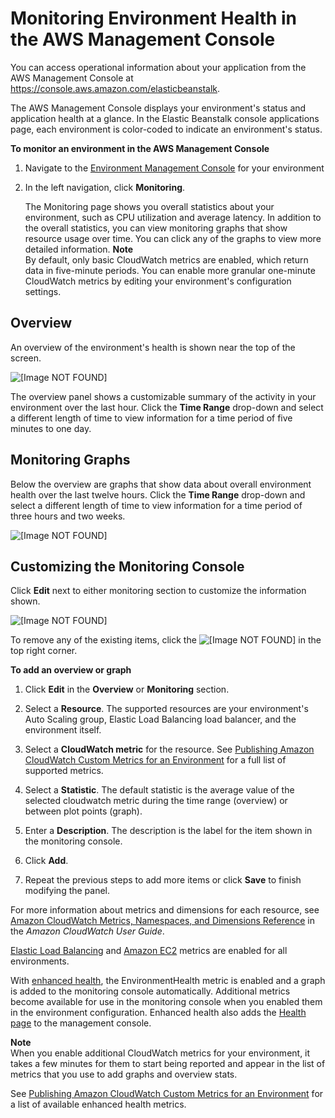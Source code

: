 # Monitoring Environment Health in the AWS Management Console<a name="environment-health-console"></a>

You can access operational information about your application from the AWS Management Console at [https://console\.aws\.amazon\.com/elasticbeanstalk](https://console.aws.amazon.com/elasticbeanstalk)\. 

The AWS Management Console displays your environment's status and application health at a glance\. In the Elastic Beanstalk console applications page, each environment is color\-coded to indicate an environment's status\.

**To monitor an environment in the AWS Management Console**

1. Navigate to the [Environment Management Console](environments-console.md) for your environment

1. In the left navigation, click **Monitoring**\.

   The Monitoring page shows you overall statistics about your environment, such as CPU utilization and average latency\. In addition to the overall statistics, you can view monitoring graphs that show resource usage over time\. You can click any of the graphs to view more detailed information\.
**Note**  
By default, only basic CloudWatch metrics are enabled, which return data in five\-minute periods\. You can enable more granular one\-minute CloudWatch metrics by editing your environment's configuration settings\. 

## Overview<a name="environment-health-console-overview"></a>

An overview of the environment's health is shown near the top of the screen\.

![\[Image NOT FOUND\]](http://docs.aws.amazon.com/elasticbeanstalk/latest/dg/images/enhanced-health-overview.png)

The overview panel shows a customizable summary of the activity in your environment over the last hour\. Click the **Time Range** drop\-down and select a different length of time to view information for a time period of five minutes to one day\.

## Monitoring Graphs<a name="environment-health-console-graphs"></a>

Below the overview are graphs that show data about overall environment health over the last twelve hours\. Click the **Time Range** drop\-down and select a different length of time to view information for a time period of three hours and two weeks\.

![\[Image NOT FOUND\]](http://docs.aws.amazon.com/elasticbeanstalk/latest/dg/images/enhanced-health-monitoring.png)

## Customizing the Monitoring Console<a name="environment-health-console-customize"></a>

Click **Edit** next to either monitoring section to customize the information shown\.

![\[Image NOT FOUND\]](http://docs.aws.amazon.com/elasticbeanstalk/latest/dg/images/health-monitoring-customize.png)

To remove any of the existing items, click the ![\[Image NOT FOUND\]](http://docs.aws.amazon.com/elasticbeanstalk/latest/dg/images/x.png) in the top right corner\.

**To add an overview or graph**

1. Click **Edit** in the **Overview** or **Monitoring** section\.

1. Select a **Resource**\. The supported resources are your environment's Auto Scaling group, Elastic Load Balancing load balancer, and the environment itself\.

1. Select a **CloudWatch metric** for the resource\. See [Publishing Amazon CloudWatch Custom Metrics for an Environment](health-enhanced-cloudwatch.md) for a full list of supported metrics\.

1. Select a **Statistic**\. The default statistic is the average value of the selected cloudwatch metric during the time range \(overview\) or between plot points \(graph\)\.

1. Enter a **Description**\. The description is the label for the item shown in the monitoring console\.

1. Click **Add**\.

1. Repeat the previous steps to add more items or click **Save** to finish modifying the panel\.

For more information about metrics and dimensions for each resource, see [Amazon CloudWatch Metrics, Namespaces, and Dimensions Reference](https://docs.aws.amazon.com/AmazonCloudWatch/latest/DeveloperGuide/CW_Support_For_AWS.html) in the *Amazon CloudWatch User Guide*\.

[Elastic Load Balancing](https://docs.aws.amazon.com/AmazonCloudWatch/latest/DeveloperGuide/elb-metricscollected.html) and [Amazon EC2](https://docs.aws.amazon.com/AmazonCloudWatch/latest/DeveloperGuide/ec2-metricscollected.html) metrics are enabled for all environments\.

With [enhanced health](health-enhanced.md), the EnvironmentHealth metric is enabled and a graph is added to the monitoring console automatically\. Additional metrics become available for use in the monitoring console when you enabled them in the environment configuration\. Enhanced health also adds the [Health page](health-enhanced-console.md#health-enhanced-console-healthpage) to the management console\.

**Note**  
When you enable additional CloudWatch metrics for your environment, it takes a few minutes for them to start being reported and appear in the list of metrics that you use to add graphs and overview stats\.

See [Publishing Amazon CloudWatch Custom Metrics for an Environment](health-enhanced-cloudwatch.md) for a list of available enhanced health metrics\.